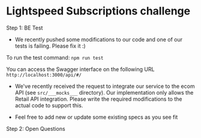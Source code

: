 # Lightspeed Subscriptions challenge

Step 1: BE Test

- We recently pushed some modifications to our code and one of our tests is failing. Please fix it :)

To run the test command: `npm run test`

You can access the Swagger interface on the following URL
`http://localhost:3000/api/#/`

- We've recently received the request to integrate our service to the ecom API (see `src/___mocks___` directory).
  Our implementation only allows the Retail API integration.
  Please write the required modifications to the actual code to support this.

- Feel free to add new or update some existing specs as you see fit

Step 2: Open Questions
